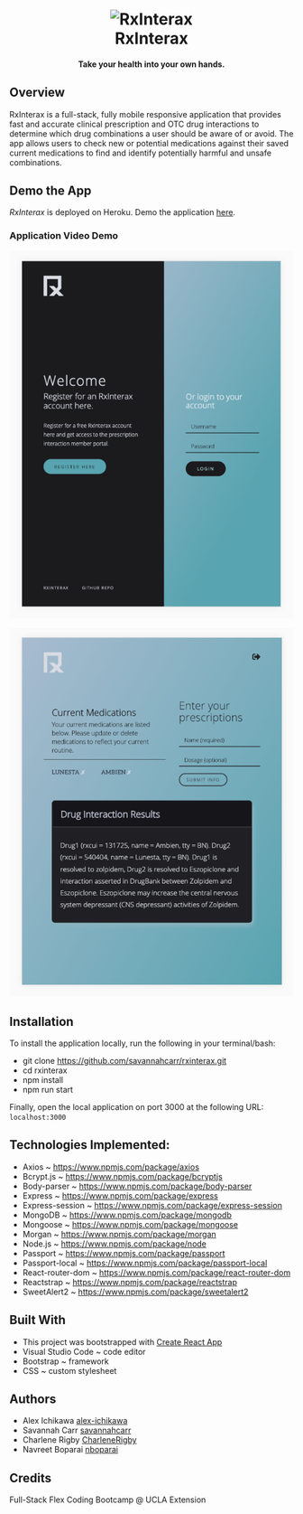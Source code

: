 <h1 align="center">
    <img src="client/public/favicon.ico" width="200" alt="RxInterax">
    <br>
    RxInterax
    <br>
</h1>

<h4 align="center">
    <strong>Take your health into your own hands.</strong>
</h4>


## Overview

RxInterax is a full-stack, fully mobile responsive application that provides fast and accurate clinical prescription and OTC drug interactions to determine which drug combinations a user should be aware of or avoid. The app allows users to check new or potential medications against their saved current medications to find and identify potentially harmful and unsafe combinations. 


## Demo the App

*RxInterax* is deployed on Heroku. Demo the application [here](https://mysterious-fjord-70592.herokuapp.com/).


### Application Video Demo

![Login Page](readmeImgs/login.png)


![Main Console](readmeImgs/console.png)


## Installation

To install the application locally, run the following in your terminal/bash:

* git clone https://github.com/savannahcarr/rxinterax.git
* cd rxinterax
* npm install
* npm run start

Finally, open the local application on port 3000 at the following URL:  `localhost:3000`


## Technologies Implemented:

- Axios ~  https://www.npmjs.com/package/axios
- Bcrypt.js ~  https://www.npmjs.com/package/bcryptjs
- Body-parser ~  https://www.npmjs.com/package/body-parser
- Express ~  https://www.npmjs.com/package/express
- Express-session ~  https://www.npmjs.com/package/express-session
- MongoDB ~  https://www.npmjs.com/package/mongodb
- Mongoose ~  https://www.npmjs.com/package/mongoose
- Morgan ~  https://www.npmjs.com/package/morgan
- Node.js ~  https://www.npmjs.com/package/node
- Passport ~  https://www.npmjs.com/package/passport
- Passport-local ~  https://www.npmjs.com/package/passport-local
- React-router-dom ~  https://www.npmjs.com/package/react-router-dom
- Reactstrap ~  https://www.npmjs.com/package/reactstrap
- SweetAlert2 ~  https://www.npmjs.com/package/sweetalert2


## Built With

- This project was bootstrapped with [Create React App](https://github.com/facebook/create-react-app)
- Visual Studio Code ~ code editor
- Bootstrap ~ framework
- CSS ~ custom stylesheet


## Authors
- Alex Ichikawa [alex-ichikawa](https://github.com/alex-ichikawa)
- Savannah Carr [savannahcarr](https://github.com/savannahcarr)
- Charlene Rigby [CharleneRigby](https://github.com/CharleneRigby)
- Navreet Boparai [nboparai](https://github.com/nboparai)


## Credits

Full-Stack Flex Coding Bootcamp @ UCLA Extension
